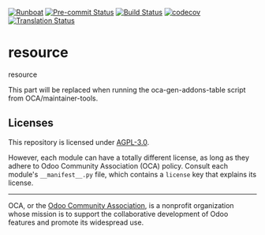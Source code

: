
[![Runboat](https://img.shields.io/badge/runboat-Try%20me-875A7B.png)](https://runboat.odoo-community.org/builds?repo=OCA/resource&target_branch=14.0)
[![Pre-commit Status](https://github.com/OCA/resource/actions/workflows/pre-commit.yml/badge.svg?branch=14.0)](https://github.com/OCA/resource/actions/workflows/pre-commit.yml?query=branch%3A14.0)
[![Build Status](https://github.com/OCA/resource/actions/workflows/test.yml/badge.svg?branch=14.0)](https://github.com/OCA/resource/actions/workflows/test.yml?query=branch%3A14.0)
[![codecov](https://codecov.io/gh/OCA/resource/branch/14.0/graph/badge.svg)](https://codecov.io/gh/OCA/resource)
[![Translation Status](https://translation.odoo-community.org/widgets/resource-14-0/-/svg-badge.svg)](https://translation.odoo-community.org/engage/resource-14-0/?utm_source=widget)

<!-- /!\ do not modify above this line -->

# resource

resource

<!-- /!\ do not modify below this line -->

<!-- prettier-ignore-start -->

[//]: # (addons)

This part will be replaced when running the oca-gen-addons-table script from OCA/maintainer-tools.

[//]: # (end addons)

<!-- prettier-ignore-end -->

## Licenses

This repository is licensed under [AGPL-3.0](LICENSE).

However, each module can have a totally different license, as long as they adhere to Odoo Community Association (OCA)
policy. Consult each module's `__manifest__.py` file, which contains a `license` key
that explains its license.

----
OCA, or the [Odoo Community Association](http://odoo-community.org/), is a nonprofit
organization whose mission is to support the collaborative development of Odoo features
and promote its widespread use.
